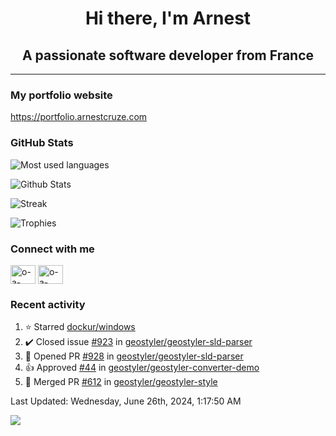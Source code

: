 <h1 align="center">Hi there, I'm Arnest</h1>
<h2 align="center">A passionate software developer from France</h2>

---

### My portfolio website

https://portfolio.arnestcruze.com

### GitHub Stats

![Most used languages](https://github-readme-stats.vercel.app/api/top-langs/?username=ocruze&langs_count=10&layout=compact&hide=tsql)

![Github Stats](https://github-readme-stats.vercel.app/api?username=ocruze&count_private=true&show_icons=true&title_color=fff&text_color=fff&bg_color=30,36d1dc,904e95)

![Streak](https://github-readme-streak-stats.herokuapp.com/?user=ocruze&)

![Trophies](https://github-profile-trophy.vercel.app/?username=ocruze)

### Connect with me

<p align="left">
  <a href="mailto:o.cruze@live.com" target="blank"><img align="center" src="https://upload.wikimedia.org/wikipedia/commons/d/df/Microsoft_Office_Outlook_%282018%E2%80%93present%29.svg" alt="o-a-cruze" height="30" width="40" /></a>
  <a href="https://linkedin.com/in/o-a-cruze" target="blank"><img align="center" src="https://raw.githubusercontent.com/rahuldkjain/github-profile-readme-generator/master/src/images/icons/Social/linked-in-alt.svg" alt="o-a-cruze" height="30" width="40" /></a>
</p>

### Recent activity

<!--RECENT_ACTIVITY:start-->
1. ⭐ Starred [dockur/windows](https://github.com/dockur/windows)
2. ✔️ Closed issue [#923](https://github.com/geostyler/geostyler-sld-parser/issues/923) in [geostyler/geostyler-sld-parser](https://github.com/geostyler/geostyler-sld-parser)
3. 💪 Opened PR [#928](https://github.com/geostyler/geostyler-sld-parser/pull/928) in [geostyler/geostyler-sld-parser](https://github.com/geostyler/geostyler-sld-parser)
4. 👍 Approved [#44](https://github.com/geostyler/geostyler-converter-demo/pull/44#pullrequestreview-2125106927) in [geostyler/geostyler-converter-demo](https://github.com/geostyler/geostyler-converter-demo)
5. 🎉 Merged PR [#612](https://github.com/geostyler/geostyler-style/pull/612) in [geostyler/geostyler-style](https://github.com/geostyler/geostyler-style)
<!--RECENT_ACTIVITY:end-->

<!--RECENT_ACTIVITY:last_update-->
Last Updated: Wednesday, June 26th, 2024, 1:17:50 AM
<!--RECENT_ACTIVITY:last_update_end-->

[![](https://visitcount.itsvg.in/api?id=ocruze&label=Profile%20Views&pretty=false)](https://visitcount.itsvg.in)
